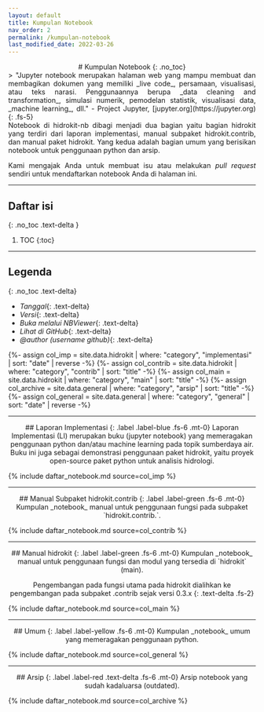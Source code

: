 ```yaml
---
layout: default
title: Kumpulan Notebook
nav_order: 2
permalink: /kumpulan-notebook
last_modified_date: 2022-03-26
---
```

<div align="center" markdown="1">
# Kumpulan Notebook
{: .no_toc}
</div>

<div align="justify" markdown="1">
> "Jupyter notebook merupakan halaman web yang mampu membuat dan membagikan dokumen yang memiliki _live code_, persamaan, visualisasi, atau teks narasi. Penggunaannya berupa _data cleaning and transformation_, simulasi numerik, pemodelan statistik, visualisasi data, _machine learning_, dll." - Project Jupyter, [jupyter.org](https://jupyter.org)
{: .fs-5}
</div>

<div align="justify" markdown="1">
Notebook di hidrokit-nb dibagi menjadi dua bagian yaitu bagian hidrokit yang terdiri dari laporan implementasi, manual subpaket hidrokit.contrib, dan manual paket hidrokit. Yang kedua adalah bagian umum yang berisikan notebook untuk penggunaan python dan arsip.

Kami mengajak Anda untuk membuat isu atau melakukan _pull request_ sendiri untuk mendaftarkan notebook Anda di halaman ini.
</div>

---

## Daftar isi
{: .no_toc .text-delta }

1. TOC
{:toc}

---
## Legenda
{: .no_toc .text-delta}

- <i class="fas fa-calendar-day"></i> _Tanggal_{: .text-delta}
- <i class="fas fa-code-branch"></i> _Versi_{: .text-delta}
- <i class="fas fa-book-open"></i> _Buka melalui NBViewer_{: .text-delta}
- <i class="fab fa-github"></i> _Lihat di GitHub_{: .text-delta}
- _@author (username github)_{: .text-delta}

{%- assign col_imp = site.data.hidrokit | where: "category", "implementasi" | sort: "date" | reverse -%}
{%- assign col_contrib = site.data.hidrokit | where: "category", "contrib" | sort: "title" -%}
{%- assign col_main = site.data.hidrokit | where: "category", "main" | sort: "title" -%}
{%- assign col_archive = site.data.general | where: "category", "arsip" | sort: "title" -%}
{%- assign col_general = site.data.general | where: "category", "general" | sort: "date" | reverse -%}

---

<div align="center" markdown="1">
## Laporan Implementasi
{: .label .label-blue .fs-6 .mt-0}
Laporan Implementasi (LI) merupakan buku (jupyter notebook) yang memeragakan penggunaan python dan/atau machine learning pada topik sumberdaya air. Buku ini juga sebagai demonstrasi penggunaan paket hidrokit, yaitu proyek open-source paket python untuk analisis hidrologi.
</div>

{% include daftar_notebook.md source=col_imp %}

---

<div align="center" markdown="1">
## Manual Subpaket hidrokit.contrib
{: .label .label-green .fs-6 .mt-0}
Kumpulan _notebook_ manual untuk penggunaan fungsi pada subpaket `hidrokit.contrib.`.
</div>

{% include daftar_notebook.md source=col_contrib %}

---

<div align="center" markdown="1">
## Manual hidrokit
{: .label .label-green .fs-6 .mt-0}
Kumpulan _notebook_ manual untuk penggunaan fungsi dan modul yang tersedia di `hidrokit` (main). 

Pengembangan pada fungsi utama pada hidrokit dialihkan ke pengembangan pada subpaket .contrib sejak versi 0.3.x
{: .text-delta .fs-2}
</div>

{% include daftar_notebook.md source=col_main %}

---

<div align="center" markdown="1">
## Umum
{: .label .label-yellow .fs-6 .mt-0}
Kumpulan _notebook_ umum yang memeragakan penggunaan python. 
</div>

{% include daftar_notebook.md source=col_general %}

---

<div align="center" markdown="1">
## Arsip
{: .label .label-red .text-delta .fs-6 .mt-0}
Arsip notebook yang sudah kadaluarsa (outdated). 

</div>

{% include daftar_notebook.md source=col_archive %}

<!-- Link -->
[taruma]: https://github.com/taruma
